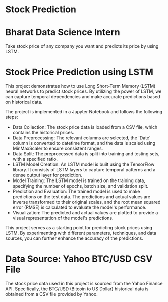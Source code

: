 # Stock Prediction

# Bharat Data Science Intern

Take stock price of any company you
want and predicts its price by using LSTM.

# Stock Price Prediction using LSTM

This project demonstrates how to use Long Short-Term Memory (LSTM) neural networks to predict stock prices. By utilizing the power of LSTM, we can capture temporal dependencies and make accurate predictions based on historical data.

The project is implemented in a Jupyter Notebook and follows the following steps:

- Data Collection: The stock price data is loaded from a CSV file, which contains the historical prices.
- Data Preprocessing: The relevant columns are selected, the 'Date' column is converted to datetime format, and the data is scaled using MinMaxScaler to ensure consistent ranges.
- Data Split: The preprocessed data is split into training and testing sets, with a specified ratio.
- LSTM Model Creation: An LSTM model is built using the TensorFlow library. It consists of LSTM layers to capture temporal patterns and a dense output layer for prediction.
- Model Training: The LSTM model is trained on the training data, specifying the number of epochs, batch size, and validation split.
- Prediction and Evaluation: The trained model is used to make predictions on the test data. The predictions and actual values are inverse transformed to their original scales, and the root mean squared error (RMSE) is calculated to evaluate the model's performance.
- Visualization: The predicted and actual values are plotted to provide a visual representation of the model's predictions.

This project serves as a starting point for predicting stock prices using LSTM. By experimenting with different parameters, techniques, and data sources, you can further enhance the accuracy of the predictions.

# Data Source: Yahoo BTC/USD CSV File

The stock price data used in this project is sourced from the Yahoo Finance API. Specifically, the BTC/USD (Bitcoin to US Dollar) historical data is obtained from a CSV file provided by Yahoo.
